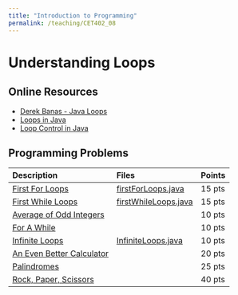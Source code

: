 ```yaml
---
title: "Introduction to Programming"
permalink: /teaching/CET402_08
---
```


# Understanding Loops

## Online Resources
- [Derek Banas - Java Loops](https://www.youtube.com/watch?v=efvZmFd1prA&list=PLE7E8B7F4856C9B19&index=4)
- [Loops in Java](https://www.javatpoint.com/java-for-loop)
- [Loop Control in Java](https://www.tutorialspoint.com/java/java_loop_control.htm)

## Programming Problems

| Description                                                                   | Files                                                                 | Points |
| :---------------------------------------------------------------------------- | :-------------------------------------------------------------------- | :----- |
| [First For Loops](/files/CET402/pdfs/08_firstForLoops.pdf)                    | [firstForLoops.java](/files/CET402/java_files/firstForLoops.java)     | 15 pts |
| [First While Loops](/files/CET402/pdfs/08_firstWhileLoops.pdf)                | [firstWhileLoops.java](/files/CET402/java_files/firstWhileLoops.java) | 15 pts |
| [Average of Odd Integers](/files/CET402/pdfs/08_AverageOfOddIntegers.pdf)     |                                                                       | 10 pts |
| [For A While](/files/CET402/pdfs/08_ForAWhile.pdf)                            |                                                                       | 10 pts |
| [Infinite Loops](/teaching/CET402_08_InfiniteLoops)                           | [InfiniteLoops.java](/files/CET402/java_files/InfiniteLoops.java)     | 10 pts |
| [An Even Better Calculator](/files/CET402/pdfs/08_AnEvenBetterCalculator.pdf) |                                                                       | 20 pts |
| [Palindromes](/files/CET402/pdfs/08_Palindromes.pdf)                          |                                                                       | 25 pts |
| [Rock, Paper, Scissors](/files/CET402/pdfs/08_RockPaperScissors.pdf)          |                                                                       | 40 pts |
